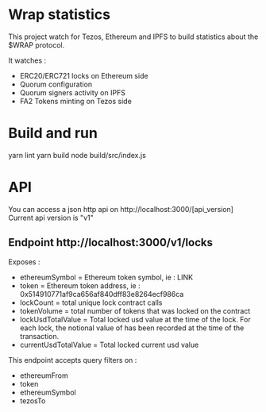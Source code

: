 # Wrap statistics

This project watch for Tezos, Ethereum and IPFS to build statistics about the $WRAP protocol.

It watches :
- ERC20/ERC721 locks on Ethereum side
- Quorum configuration
- Quorum signers activity on IPFS
- FA2 Tokens minting on Tezos side

# Build and run

yarn lint
yarn build
node build/src/index.js

# API

You can access a json http api on http://localhost:3000/[api_version]
Current api version is "v1"

## Endpoint http://localhost:3000/v1/locks

Exposes :
- ethereumSymbol = Ethereum token symbol, ie : LINK
- token = Ethereum token address, ie : 0x514910771af9ca656af840dff83e8264ecf986ca
- lockCount = total unique lock contract calls
- tokenVolume = total number of tokens that was locked on the contract
- lockUsdTotalValue = Total locked usd value at the time of the lock. For each lock, the notional value of has been recorded at the time of the transaction. 
- currentUsdTotalValue = Total locked current usd value

This endpoint accepts query filters on :
- ethereumFrom
- token
- ethereumSymbol
- tezosTo